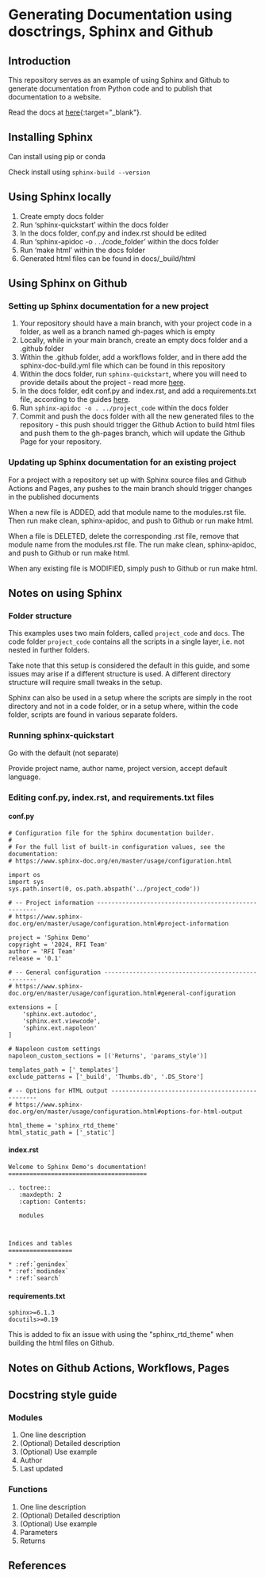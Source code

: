 # Generating Documentation using dosctrings, Sphinx and Github

## Introduction
This repository serves as an example of using Sphinx and Github to generate documentation from Python code and to publish that documentation to a website.

Read the docs at [here](https://sandrasny.github.io/demosphinx/){:target="_blank"}.

## Installing Sphinx
Can install using pip or conda

Check install using `sphinx-build --version`

## Using Sphinx locally
1. Create empty docs folder
2. Run ‘sphinx-quickstart’ within the docs folder
3. In the docs folder, conf.py and index.rst should be edited
4. Run ‘sphinx-apidoc -o . ../code_folder’ within the docs folder
5. Run ‘make html’ within the docs folder
6. Generated html files can be found in docs/_build/html

## Using Sphinx on Github

### Setting up Sphinx documentation for a **new** project
1. Your repository should have a main branch, with your project code in a folder, as well as a branch named gh-pages which is empty
2. Locally, while in your main branch, create an empty docs folder and a .github folder
3. Within the .github folder, add a workflows folder, and in there add the sphinx-doc-build.yml file which can be found in this repository
4. Within the docs folder, run `sphinx-quickstart`, where you will need to provide details about the project - read more [here](#running-sphinx-quickstart).
3. In the docs folder, edit conf.py and index.rst, and add a requirements.txt file, according to the guides [here](#editing-confpy-indexrst-and-requirementstxt-files).
4. Run `sphinx-apidoc -o . ../project_code` within the docs folder
5. Commit and push the docs folder with all the new generated files to the repository - this push should trigger the Github Action to build html files and push them to the gh-pages branch, which will update the Github Page for your repository.

### Updating up Sphinx documentation for an **existing** project
For a project with a repository set up with Sphinx source files and Github Actions and Pages, any pushes to the main branch should trigger changes in the published documents

When a new file is ADDED, add that module name to the modules.rst file. Then run make clean, sphinx-apidoc, and push to Github or run make html. 

When a file is DELETED, delete the corresponding .rst file, remove that module name from the modules.rst file. The run make clean, sphinx-apidoc, and push to Github or run make html.

When any existing file is MODIFIED, simply push to Github or run make html.

## Notes on using Sphinx

### Folder structure
This examples uses two main folders, called `project_code` and `docs`. The code folder `project_code` contains all the scripts in a single layer, i.e. not nested in further folders.

Take note that this setup is considered the default in this guide, and some issues may arise if a different structure is used. A different directory structure will require small tweaks in the setup.

Sphinx can also be used in a setup where the scripts are simply in the root directory and not in a code folder, or in a setup where, within the code folder, scripts are found in various separate folders.

### Running sphinx-quickstart
Go with the default (not separate)

Provide project name, author name, project version, accept default language.

### Editing conf.py, index.rst, and requirements.txt files

#### conf.py
```
# Configuration file for the Sphinx documentation builder.
#
# For the full list of built-in configuration values, see the documentation:
# https://www.sphinx-doc.org/en/master/usage/configuration.html

import os
import sys
sys.path.insert(0, os.path.abspath('../project_code'))

# -- Project information -----------------------------------------------------
# https://www.sphinx-doc.org/en/master/usage/configuration.html#project-information

project = 'Sphinx Demo'
copyright = '2024, RFI Team'
author = 'RFI Team'
release = '0.1'

# -- General configuration ---------------------------------------------------
# https://www.sphinx-doc.org/en/master/usage/configuration.html#general-configuration

extensions = [
    'sphinx.ext.autodoc',
    'sphinx.ext.viewcode',
    'sphinx.ext.napoleon'
]

# Napoleon custom settings
napoleon_custom_sections = [('Returns', 'params_style')]

templates_path = ['_templates']
exclude_patterns = ['_build', 'Thumbs.db', '.DS_Store']

# -- Options for HTML output -------------------------------------------------
# https://www.sphinx-doc.org/en/master/usage/configuration.html#options-for-html-output

html_theme = 'sphinx_rtd_theme'
html_static_path = ['_static']
```

#### index.rst
```
Welcome to Sphinx Demo's documentation!
=======================================

.. toctree::
   :maxdepth: 2
   :caption: Contents:
   
   modules



Indices and tables
==================

* :ref:`genindex`
* :ref:`modindex`
* :ref:`search`
```

#### requirements.txt
```
sphinx>=6.1.3
docutils>=0.19
```

This is added to fix an issue with using the "sphinx_rtd_theme" when building the html files on Github.

## Notes on Github Actions, Workflows, Pages

### 

### 

## Docstring style guide
### Modules
1. One line description
2. (Optional) Detailed description
3. (Optional) Use example
4. Author
5. Last updated

### Functions
1. One line description
2. (Optional) Detailed description
3. (Optional) Use example
4. Parameters
5. Returns

## References

